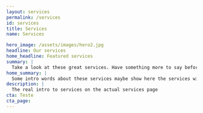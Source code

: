 ```yaml
---
layout: services
permalink: /services
id: services
title: Services
name: Services

hero_image: /assets/images/hero2.jpg
headline: Our services
home_headline: Featured services
summary: |
  Take a look at these great services. Have something more to say before showing all the services? this is the place...
home_summary: |
  Some intro words about these services maybe show here the services with more demand.
description: |
  The real intro to services on the actual services page
cta: Teste
cta_page:
---
```

